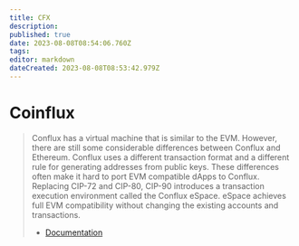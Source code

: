 ```yaml
---
title: CFX
description: 
published: true
date: 2023-08-08T08:54:06.760Z
tags: 
editor: markdown
dateCreated: 2023-08-08T08:53:42.979Z
---
```


# Coinflux



> Conflux has a virtual machine that is similar to the EVM. However, there are still some considerable differences between Conflux and Ethereum. Conflux uses a different transaction format and a different rule for generating addresses from public keys. These differences often make it hard to port EVM compatible dApps to Conflux. Replacing CIP-72 and CIP-80, CIP-90 introduces a transaction execution environment called the Conflux eSpace. eSpace achieves full EVM compatibility without changing the existing accounts and transactions.
> - [Documentation](https://developer.confluxnetwork.org/conflux-doc/docs/EVM-Space/intro_of_evm_space/)